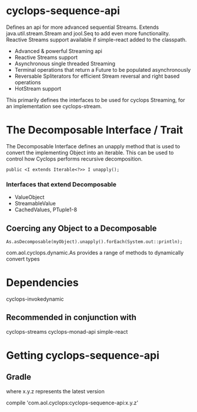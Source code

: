 # cyclops-sequence-api

Defines an api for more advanced sequential Streams. Extends java.util.stream.Stream and jool.Seq to add even more functionality. Reactive Streams support available if simple-react added to the classpath.

* Advanced & powerful Streaming api
* Reactive Streams support
* Asynchronous single threaded Streaming
* Terminal operations that return a Future to be populated asynchronously
* Reversable Spliterators for efficient Stream reversal and right based operations
* HotStream support

This primarily defines the interfaces to be used for cyclops Streaming, for an implementation see cyclops-stream.

# The Decomposable Interface  / Trait

The Decomposable Interface defines an unapply method that is used to convert the implementing Object into an iterable. This can be used to control how Cyclops performs recursive decomposition.

	public <I extends Iterable<?>> I unapply();
	
### Interfaces that extend Decomposable

* ValueObject
* StreamableValue
* CachedValues, PTuple1-8

## Coercing any Object to a Decomposable

    As.asDecomposable(myObject).unapply().forEach(System.out::println);

com.aol.cyclops.dynamic.As provides a range of methods to dynamically convert types

# Dependencies

cyclops-invokedynamic

## Recommended in conjunction with

cyclops-streams
cyclops-monad-api
simple-react

# Getting cyclops-sequence-api

## Gradle

where x.y.z represents the latest version

compile 'com.aol.cyclops:cyclops-sequence-api:x.y.z'